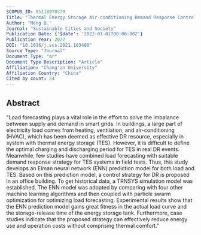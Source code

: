 ```yaml
---
SCOPUS_ID: 85118970379
Title: "Thermal Energy Storage Air-conditioning Demand Response Control Using Elman Neural Network Prediction Model"
Author: "Meng Q."
Journal: "Sustainable Cities and Society"
Publication Date: {'$date': '2022-01-01T00:00:00Z'}
Publication Year: 2022
DOI: "10.1016/j.scs.2021.103480"
Source Type: "Journal"
Document Type: "ar"
Document Type Description: "Article"
Affiliation: "Chang'an University"
Affiliation Country: "China"
Cited by count: 24
---
```


## Abstract
"Load forecasting plays a vital role in the effort to solve the imbalance between supply and demand in smart grids. In buildings, a large part of electricity load comes from heating, ventilation, and air-conditioning (HVAC), which has been deemed as effective DR resource, especially in system with thermal energy storage (TES). However, it is difficult to define the optimal charging and discharging period for TES in real DR events. Meanwhile, few studies have combined load forecasting with suitable demand response strategy for TES systems in field tests. Thus, this study develops an Elman neural network (ENN) prediction model for both load and TES. Based on this prediction model, a control strategy for DR is proposed in an office building. To get historical data, a TRNSYS simulation model was established. The ENN model was adopted by comparing with four other machine learning algorithms and then coupled with particle swarm optimization for optimizing load forecasting. Experimental results show that the ENN prediction model gains great fitness in the actual load curve and the storage-release time of the energy storage tank. Furthermore, case studies indicate that the proposed strategy can effectively reduce energy use and operation costs without comprising thermal comfort."
